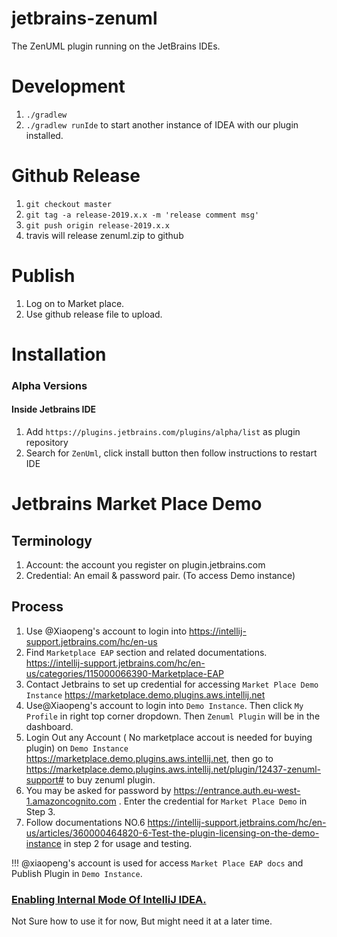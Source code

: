# jetbrains-zenuml
The ZenUML plugin running on the JetBrains IDEs.

# Development
1. `./gradlew`
2. `./gradlew runIde` to start another instance of IDEA with our plugin installed.

# Github Release
1. `git checkout master`
1. `git tag -a release-2019.x.x -m 'release comment msg'`
1. `git push origin release-2019.x.x`
1. travis will release zenuml.zip to github

# Publish
1. Log on to Market place.
1. Use github release file to upload.

# Installation
### Alpha Versions
#### Inside Jetbrains IDE 
1. Add `https://plugins.jetbrains.com/plugins/alpha/list` as plugin repository
1. Search for `ZenUml`, click install button then follow instructions to restart IDE 

# Jetbrains Market Place Demo
## Terminology
1. Account: the account you register on plugin.jetbrains.com
1. Credential: An email & password pair. (To access Demo instance) 
## Process
1. Use @Xiaopeng's account to login into https://intellij-support.jetbrains.com/hc/en-us
1. Find `Marketplace EAP` section and related documentations. https://intellij-support.jetbrains.com/hc/en-us/categories/115000066390-Marketplace-EAP
1. Contact Jetbrains to set up credential for accessing `Market Place Demo Instance` https://marketplace.demo.plugins.aws.intellij.net 
1. Use@Xiaopeng's account to login into `Demo Instance`. Then click `My Profile` in right top corner dropdown. Then `Zenuml Plugin` will be in the dashboard.
1. Login Out any Account ( No marketplace accout is needed for buying plugin) on `Demo Instance` https://marketplace.demo.plugins.aws.intellij.net, then go to https://marketplace.demo.plugins.aws.intellij.net/plugin/12437-zenuml-support# to buy zenuml plugin.
1. You may be asked for password by https://entrance.auth.eu-west-1.amazoncognito.com . Enter the credential for `Market Place Demo` in Step 3.
1. Follow documentations NO.6 https://intellij-support.jetbrains.com/hc/en-us/articles/360000464820-6-Test-the-plugin-licensing-on-the-demo-instance in step 2 for usage and testing.

!!! @xiaopeng's account is used for access `Market Place EAP docs` and Publish Plugin in `Demo Instance`.


### [Enabling Internal Mode Of IntelliJ IDEA.](http://www.jetbrains.org/intellij/sdk/docs/reference_guide/internal_actions/enabling_internal.html)
Not Sure how to use it for  now, But might need it at a later time.